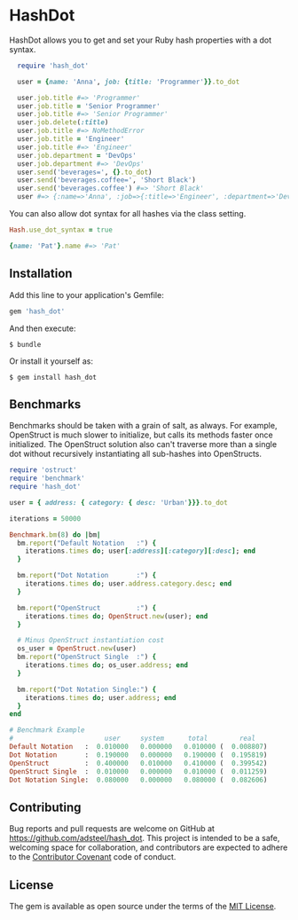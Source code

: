 # HashDot

HashDot allows you to get and set your Ruby hash properties with a dot syntax.

```ruby
  require 'hash_dot'

  user = {name: 'Anna', job: {title: 'Programmer'}}.to_dot

  user.job.title #=> 'Programmer'
  user.job.title = 'Senior Programmer'
  user.job.title #=> 'Senior Programmer'
  user.job.delete(:title)
  user.job.title #=> NoMethodError
  user.job.title = 'Engineer'
  user.job.title #=> 'Engineer'
  user.job.department = 'DevOps'
  user.job.department #=> 'DevOps'
  user.send('beverages=', {}.to_dot)
  user.send('beverages.coffee=', 'Short Black')
  user.send('beverages.coffee') #=> 'Short Black'
  user #=> {:name=>'Anna', :job=>{:title=>'Engineer', :department=>'DevOps'}, :beverages=> { :coffee => 'Short Black'} }
```

You can also allow dot syntax for all hashes via the class setting.

```ruby
Hash.use_dot_syntax = true

{name: 'Pat'}.name #=> 'Pat'
```


## Installation

Add this line to your application's Gemfile:

```ruby
gem 'hash_dot'
```

And then execute:

    $ bundle

Or install it yourself as:

    $ gem install hash_dot


## Benchmarks
Benchmarks should be taken with a grain of salt, as always. For example, OpenStruct is much slower to initialize, but calls its methods faster once initialized. The OpenStruct solution also can't traverse more than a single dot without recursively instantiating all sub-hashes into OpenStructs.

```Ruby
require 'ostruct'
require 'benchmark'
require 'hash_dot'

user = { address: { category: { desc: 'Urban'}}}.to_dot

iterations = 50000

Benchmark.bm(8) do |bm|
  bm.report("Default Notation   :") {
    iterations.times do; user[:address][:category][:desc]; end
  }

  bm.report("Dot Notation       :") {
    iterations.times do; user.address.category.desc; end
  }

  bm.report("OpenStruct         :") {
    iterations.times do; OpenStruct.new(user); end
  }

  # Minus OpenStruct instantiation cost
  os_user = OpenStruct.new(user)
  bm.report("OpenStruct Single  :") {
    iterations.times do; os_user.address; end
  }

  bm.report("Dot Notation Single:") {
    iterations.times do; user.address; end
  }
end

# Benchmark Example
#                       user     system      total        real
Default Notation   :  0.010000   0.000000   0.010000 (  0.008807)
Dot Notation       :  0.190000   0.000000   0.190000 (  0.195819)
OpenStruct         :  0.400000   0.010000   0.410000 (  0.399542)
OpenStruct Single  :  0.010000   0.000000   0.010000 (  0.011259)
Dot Notation Single:  0.080000   0.000000   0.080000 (  0.082606)
```


## Contributing

Bug reports and pull requests are welcome on GitHub at https://github.com/adsteel/hash_dot. This project is intended to be a safe, welcoming space for collaboration, and contributors are expected to adhere to the [Contributor Covenant](CODE_OF_CONDUCT.md) code of conduct.


## License

The gem is available as open source under the terms of the [MIT License](http://opensource.org/licenses/MIT).
